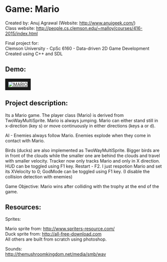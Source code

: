 # Game: Mario
Created by: Anuj Agrawal (Website: http://www.anujgeek.com/)
<br>
Class website: http://people.cs.clemson.edu/~malloy/courses/416-2015/index.html

Final project for:
<br>
Clemson University - CpSc 6160 - Data-driven 2D Game Development
<br>
Created using C++ and SDL

## Demo:

<a href="http://www.youtube.com/watch?feature=player_embedded&v=X5NrcF2mrLo" target="_blank"><img src="http://img.youtube.com/vi/X5NrcF2mrLo/0.jpg" alt="MARIO" border="10"/></a>

## Project description:

Its a Mario game. The player class (Mario) is derived from TwoWayMultiSprite.
Mario is always jumping. Mario can either stand still in x-direction (key s)
or move continuously in either directions (keys a or d).

AI - Enemies always follow Mario.
Enemies explode when they come in contact with Mario.

Birds (ducks) are also implemented as TwoWayMultiSprite. Bigger birds are in front
of the clouds while the smaller one are behind the clouds and travel with smaller velocity.
Tracker now only tracks Mario and only in X direction.
HUD can be toggled using F1 key.
Restart - F2. I just respotion Mario and set its XVelocity to 0;
GodMode can be toggled using F1 key. (I disable the collision detection with enemies)

Game Objective:
Mario wins after colliding with the trophy at the end of the game.


## Resources:

Sprites:

Mario sprite from: http://www.spriters-resource.com/
<br>
Duck sprite from: http://all-free-download.com
<br>
All others are built from scratch using photoshop.


Sounds:
<br>
http://themushroomkingdom.net/media/smb/wav

